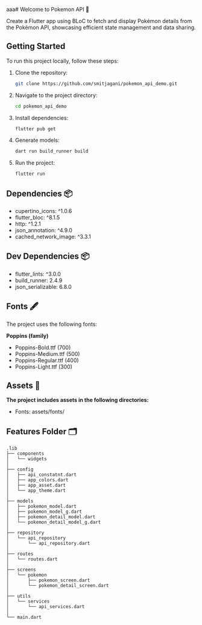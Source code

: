 aaa# Welcome to Pokemon API 🚀

Create a Flutter app using BLoC to fetch and display Pokémon details from the Pokémon API, showcasing efficient state management and data sharing.

## Getting Started

To run this project locally, follow these steps:

1. Clone the repository:

   ```bash
   git clone https://github.com/smitjagani/pokemon_api_demo.git

   ```

2. Navigate to the project directory:

   ```bash
   cd pokemon_api_demo

   ```

3. Install dependencies:

   ```bash
   flutter pub get

   ```

4. Generate models:

   ```bash
   dart run build_runner build

   ```

5. Run the project:

   ```bash
   flutter run
   ```

## Dependencies 📦

- cupertino_icons: ^1.0.6
- flutter_bloc: ^8.1.5
- http: ^1.2.1
- json_annotation: ^4.9.0
- cached_network_image: ^3.3.1
 
## Dev Dependencies 📦

- flutter_lints: ^3.0.0
- build_runner: 2.4.9
- json_serializable: 6.8.0

## Fonts 🖋️

The project uses the following fonts:

**Poppins (family)**

- Poppins-Bold.ttf (700)
- Poppins-Medium.ttf (500)
- Poppins-Regular.ttf (400)
- Poppins-Light.ttf (300)

## Assets 🌅

**The project includes assets in the following directories:**

- Fonts: assets/fonts/

## Features Folder :card_index_dividers:
    .lib
    ├── components
    │   └── widgets
    │
    ├── config
    │   ├── api_constatnt.dart
    │   ├── app_colors.dart
    │   ├── app_asset.dart
    │   └── app_theme.dart
    │
    ├── models
    │   ├── pokemon_model.dart
    │   ├── pokemon_model_g.dart
    │   ├── pokemon_detail_model.dart
    │   └── pokemon_detail_model_g.dart
    │
    ├── repository
    │   └── api_repository
    │       └── api_repository.dart
    │
    ├── routes
    │   └── routes.dart
    │
    ├── screens
    │   └── pokemon
    │       ├── pokemon_screen.dart
    │       └── pokemon_detail_screen.dart
    │
    ├── utils
    │   └── services
    │       └── api_services.dart
    │
    └── main.dart

